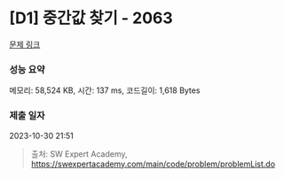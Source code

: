 # [D1] 중간값 찾기 - 2063 

[문제 링크](https://swexpertacademy.com/main/code/problem/problemDetail.do?contestProbId=AV5QPsXKA2UDFAUq) 

### 성능 요약

메모리: 58,524 KB, 시간: 137 ms, 코드길이: 1,618 Bytes

### 제출 일자

2023-10-30 21:51



> 출처: SW Expert Academy, https://swexpertacademy.com/main/code/problem/problemList.do
